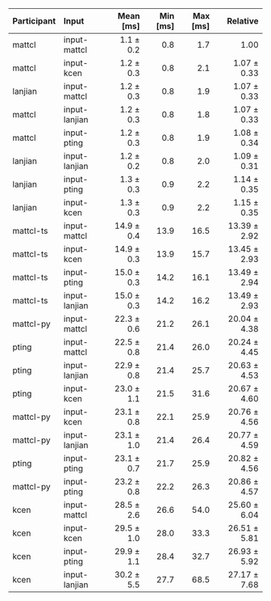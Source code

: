 | Participant | Input | Mean [ms] | Min [ms] | Max [ms] | Relative |
|:---|:---|---:|---:|---:|---:|
| mattcl | input-mattcl | 1.1 ± 0.2 | 0.8 | 1.7 | 1.00 |
| mattcl | input-kcen | 1.2 ± 0.3 | 0.8 | 2.1 | 1.07 ± 0.33 |
| lanjian | input-mattcl | 1.2 ± 0.3 | 0.8 | 1.9 | 1.07 ± 0.33 |
| mattcl | input-lanjian | 1.2 ± 0.3 | 0.8 | 1.8 | 1.07 ± 0.33 |
| mattcl | input-pting | 1.2 ± 0.3 | 0.8 | 1.9 | 1.08 ± 0.34 |
| lanjian | input-lanjian | 1.2 ± 0.2 | 0.8 | 2.0 | 1.09 ± 0.31 |
| lanjian | input-pting | 1.3 ± 0.3 | 0.9 | 2.2 | 1.14 ± 0.35 |
| lanjian | input-kcen | 1.3 ± 0.3 | 0.9 | 2.2 | 1.15 ± 0.35 |
| mattcl-ts | input-mattcl | 14.9 ± 0.4 | 13.9 | 16.5 | 13.39 ± 2.92 |
| mattcl-ts | input-kcen | 14.9 ± 0.3 | 13.9 | 15.7 | 13.45 ± 2.93 |
| mattcl-ts | input-pting | 15.0 ± 0.3 | 14.2 | 16.1 | 13.49 ± 2.94 |
| mattcl-ts | input-lanjian | 15.0 ± 0.3 | 14.2 | 16.2 | 13.49 ± 2.93 |
| mattcl-py | input-mattcl | 22.3 ± 0.6 | 21.2 | 26.1 | 20.04 ± 4.38 |
| pting | input-mattcl | 22.5 ± 0.8 | 21.4 | 26.0 | 20.24 ± 4.45 |
| pting | input-lanjian | 22.9 ± 0.8 | 21.4 | 25.7 | 20.63 ± 4.53 |
| pting | input-kcen | 23.0 ± 1.1 | 21.5 | 31.6 | 20.67 ± 4.60 |
| mattcl-py | input-kcen | 23.1 ± 0.8 | 22.1 | 25.9 | 20.76 ± 4.56 |
| mattcl-py | input-lanjian | 23.1 ± 1.0 | 21.4 | 26.4 | 20.77 ± 4.59 |
| pting | input-pting | 23.1 ± 0.7 | 21.7 | 25.9 | 20.82 ± 4.56 |
| mattcl-py | input-pting | 23.2 ± 0.8 | 22.2 | 26.3 | 20.86 ± 4.57 |
| kcen | input-mattcl | 28.5 ± 2.6 | 26.6 | 54.0 | 25.60 ± 6.04 |
| kcen | input-kcen | 29.5 ± 1.0 | 28.0 | 33.3 | 26.51 ± 5.81 |
| kcen | input-pting | 29.9 ± 1.1 | 28.4 | 32.7 | 26.93 ± 5.92 |
| kcen | input-lanjian | 30.2 ± 5.5 | 27.7 | 68.5 | 27.17 ± 7.68 |
